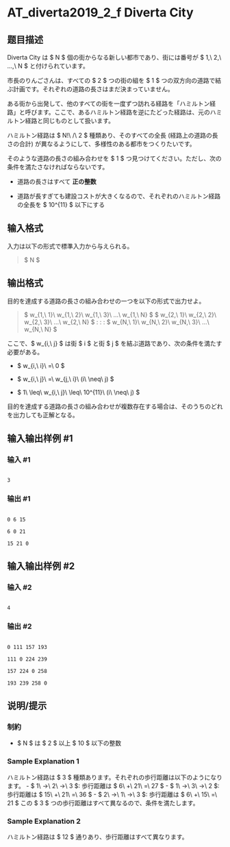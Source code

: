 # AT_diverta2019_2_f Diverta City

## 题目描述

[problemUrl]: https://atcoder.jp/contests/diverta2019-2/tasks/diverta2019_2_f

Diverta City は $ N $ 個の街からなる新しい都市であり、街には番号が $ 1,\ 2,\ ...,\ N $ と付けられています。

市長のりんごさんは、すべての $ 2 $ つの街の組を $ 1 $ つの双方向の道路で結ぶ計画です。それぞれの道路の長さはまだ決まっていません。

ある街から出発して、他のすべての街を一度ずつ訪れる経路を「ハミルトン経路」と呼びます。ここで、あるハミルトン経路を逆にたどった経路は、元のハミルトン経路と同じものとして扱います。

ハミルトン経路は $ N!\ /\ 2 $ 種類あり、そのすべての全長 (経路上の道路の長さの合計) が異なるようにして、多様性のある都市をつくりたいです。

そのような道路の長さの組み合わせを $ 1 $ つ見つけてください。ただし、次の条件を満たさなければならないです。

- 道路の長さはすべて **正の整数**
- 道路が長すぎても建設コストが大きくなるので、それぞれのハミルトン経路の全長を $ 10^{11} $ 以下にする

## 输入格式

入力は以下の形式で標準入力から与えられる。

> $ N $

## 输出格式

目的を達成する道路の長さの組み合わせの一つを以下の形式で出力せよ。

> $ w_{1,\ 1}\ w_{1,\ 2}\ w_{1,\ 3}\ ...\ w_{1,\ N} $ $ w_{2,\ 1}\ w_{2,\ 2}\ w_{2,\ 3}\ ...\ w_{2,\ N} $ : : : $ w_{N,\ 1}\ w_{N,\ 2}\ w_{N,\ 3}\ ...\ w_{N,\ N} $

ここで、$ w_{i,\ j} $ は街 $ i $ と街 $ j $ を結ぶ道路であり、次の条件を満たす必要がある。

- $ w_{i,\ i}\ =\ 0 $
- $ w_{i,\ j}\ =\ w_{j,\ i}\ (i\ \neq\ j) $
- $ 1\ \leq\ w_{i,\ j}\ \leq\ 10^{11}\ (i\ \neq\ j) $

目的を達成する道路の長さの組み合わせが複数存在する場合は、そのうちのどれを出力しても正解となる。

## 输入输出样例 #1

### 输入 #1

```
3
```

### 输出 #1

```
0 6 15
6 0 21
15 21 0
```

## 输入输出样例 #2

### 输入 #2

```
4
```

### 输出 #2

```
0 111 157 193
111 0 224 239
157 224 0 258
193 239 258 0
```

## 说明/提示

### 制約

- $ N $ は $ 2 $ 以上 $ 10 $ 以下の整数

### Sample Explanation 1

ハミルトン経路は $ 3 $ 種類あります。それぞれの歩行距離は以下のようになります。 - $ 1\ →\ 2\ →\ 3 $: 歩行距離は $ 6\ +\ 21\ =\ 27 $ - $ 1\ →\ 3\ →\ 2 $: 歩行距離は $ 15\ +\ 21\ =\ 36 $ - $ 2\ →\ 1\ →\ 3 $: 歩行距離は $ 6\ +\ 15\ =\ 21 $ この $ 3 $ つの歩行距離はすべて異なるので、条件を満たします。

### Sample Explanation 2

ハミルトン経路は $ 12 $ 通りあり、歩行距離はすべて異なります。